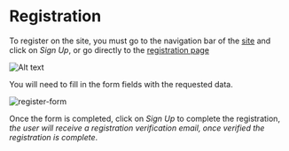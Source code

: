 # Registration
 
 
To register on the site, you must go to the navigation bar of the [site](https://www.codenjobs.com/) and click on *Sign Up*, or go directly to the [registration page](https://www.codenjobs.com/register)
 
![Alt text](https://res.cloudinary.com/codenjobs/image/upload/v1663505509/user/file/krfof3begkdtuuosvfmg.png)
 
You will need to fill in the form fields with the requested data.
 
![register-form](https://res.cloudinary.com/codenjobs/image/upload/v1660656703/user/file/hgwcxcgw8r6aqvb1k5cm.png)
 
Once the form is completed, click on *Sign Up* to complete the registration, *the user will receive a registration verification email, once verified the registration is complete*.